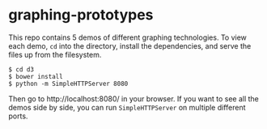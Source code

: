 # graphing-prototypes

This repo contains 5 demos of different graphing technologies. To view each
demo, `cd` into the directory, install the dependencies, and serve the files
up from the filesystem.

```
$ cd d3
$ bower install
$ python -m SimpleHTTPServer 8080
```

Then go to http://localhost:8080/ in your browser. If you want to see all the
demos side by side, you can run `SimpleHTTPServer` on multiple different ports.
